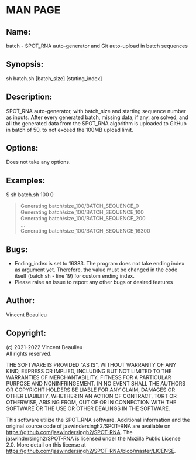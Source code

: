 # MAN PAGE #  
  
## Name:  
batch - SPOT_RNA auto-generator and Git auto-upload in batch sequences  
  
## Synopsis:  
sh batch.sh [batch_size] [stating_index]  
  
## Description:  
SPOT_RNA auto-generator, with batch_size and starting sequence number as inputs. After every generated batch, missing data, if any, are solved, and all the generated data from the SPOT_RNA algorithm is uploaded to GitHub in batch of 50, to not exceed the 100MB upload limit.  
  
## Options:  
Does not take any options.  
  
## Examples:  
$ sh batch.sh 100 0  
> Generating batch/size_100/BATCH_SEQUENCE_0  
> Generating batch/size_100/BATCH_SEQUENCE_100  
> Generating batch/size_100/BATCH_SEQUENCE_200  
> ...  
> Generating batch/size_100/BATCH_SEQUENCE_16300  
  
## Bugs:  
- Ending_index is set to 16383. The program does not take ending index as argument yet. Therefore, the value must be changed in the code itself (batch.sh - line 19) for custom ending index.  
- Please raise an issue to report any other bugs or desired features  
  
## Author:  
Vincent Beaulieu  
  
## Copyright:
(c) 2021-2022 Vincent Beaulieu  
    All rights reserved.  

THE SOFTWARE IS PROVIDED "AS IS", WITHOUT WARRANTY OF ANY KIND, EXPRESS OR IMPLIED, INCLUDING BUT NOT LIMITED TO THE WARRANTIES OF MERCHANTABILITY, FITNESS FOR A PARTICULAR PURPOSE AND NONINFRINGEMENT. IN NO EVENT SHALL THE AUTHORS OR COPYRIGHT HOLDERS BE LIABLE FOR ANY CLAIM, DAMAGES OR OTHER LIABILITY, WHETHER IN AN ACTION OF CONTRACT, TORT OR OTHERWISE, ARISING FROM, OUT OF OR IN CONNECTION WITH THE SOFTWARE OR THE USE OR OTHER DEALINGS IN THE SOFTWARE.  
  
This software utilize the SPOT_RNA software. Additional information and the original source code of jaswindersingh2/SPOT-RNA are available on https://github.com/jaswindersingh2/SPOT-RNA. The jaswindersingh2/SPOT-RNA is licensed under the Mozilla Public License 2.0. More detail on this license at https://github.com/jaswindersingh2/SPOT-RNA/blob/master/LICENSE.  

